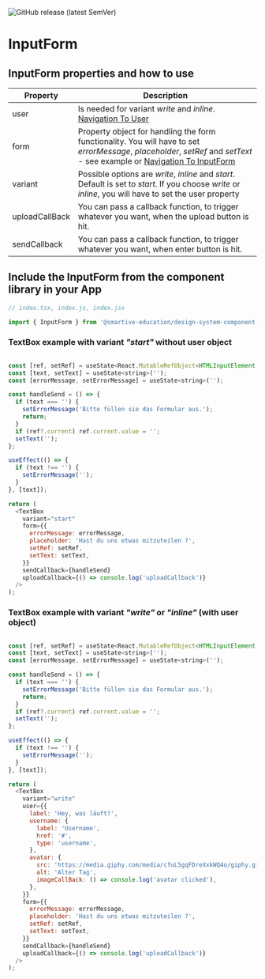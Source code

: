 ![GitHub release (latest SemVer)](https://img.shields.io/github/v/release/smartive-education/design-system-component-library-yeahyeahyeah)
# InputForm
## InputForm properties and how to use
| Property|Description|
|-|-|
|user|Is needed for variant *write* and *inline*. [Navigation To User](./?path=/docs/user-user--user-story)|
|form|Property object for handling the form functionality. You will have to set *errorMessage*, *placeholder*, *setRef* and *setText* - see example or [Navigation To InputForm](./?path=/docs/form-input--form-input-story)|
|variant|Possible options are *write*, *inline* and *start*. Default is set to *start*. If you choose *write* or *inline*, you will have to set the user property|
|uploadCallBack|You can pass a callback function, to trigger whatever you want, when the upload button is hit.|
|sendCallback|You can pass a callback function, to trigger whatever you want, when enter button is hit.|

## Include the InputForm from the component library in your App

```js
// index.tsx, index.js, index.jsx

import { InputForm } from '@smartive-education/design-system-component-library-yeahyeahyeah';

```

### TextBox example with variant *"start"* without user object

```js

const [ref, setRef] = useState<React.MutableRefObject<HTMLInputElement | HTMLTextAreaElement | null> | null>(null);
const [text, setText] = useState<string>('');
const [errorMessage, setErrorMessage] = useState<string>('');

const handleSend = () => {
  if (text === '') {
    setErrorMessage('Bitte füllen sie das Formular aus.');
    return;
  }
  if (ref?.current) ref.current.value = '';
  setText('');
};

useEffect(() => {
  if (text !== '') {
    setErrorMessage('');
  }
}, [text]);

return (
  <TextBox
    variant="start"
    form={{
      errorMessage: errorMessage,
      placeholder: 'Hast du uns etwas mitzuteilen ?',
      setRef: setRef,
      setText: setText,
    }}
    sendCallback={handleSend}
    uploadCallback={() => console.log('uploadCallback')}
  />
);

```

### TextBox example with variant *"write"* or *"inline"* (with user object)

```js

const [ref, setRef] = useState<React.MutableRefObject<HTMLInputElement | HTMLTextAreaElement | null> | null>(null);
const [text, setText] = useState<string>('');
const [errorMessage, setErrorMessage] = useState<string>('');

const handleSend = () => {
  if (text === '') {
    setErrorMessage('Bitte füllen sie das Formular aus.');
    return;
  }
  if (ref?.current) ref.current.value = '';
  setText('');
};

useEffect(() => {
  if (text !== '') {
    setErrorMessage('');
  }
}, [text]);

return (
  <TextBox
    variant="write"
    user={{
      label: 'Hey, was läuft?',
      username: {
        label: 'Username',
        href: '#',
        type: 'username',
      },
      avatar: {
        src: 'https://media.giphy.com/media/cfuL5gqFDreXxkWQ4o/giphy.gif',
        alt: 'Alter Tag',
        imageCallBack: () => console.log('avatar clicked'),
      },
    }}
    form={{
      errorMessage: errorMessage,
      placeholder: 'Hast du uns etwas mitzuteilen ?',
      setRef: setRef,
      setText: setText,
    }}
    sendCallback={handleSend}
    uploadCallback={() => console.log('uploadCallback')}
  />
);

```
